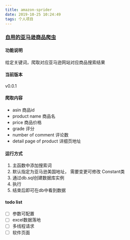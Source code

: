 ```yaml
---
title: amazon-sprider
date: 2019-10-25 10:24:49
tags: 个人项目
---
```


###  [自用的亚马逊商品爬虫](https://github.com/tuean/spider-amazon)
#### 功能说明
给定关键词，爬取对应亚马逊网站对应商品搜索结果

#### 当前版本
v0.0.1

#### 爬取内容
* asin 商品id
* product name 商品名
* price 商品价格
* grade 评分
* number of comment 评论数
* detail page of product 详细页地址

#### 运行方式
1. 主函数中添加搜索词
2. 默认指定为亚马逊美国地址， 需要变更可修改 Constant类
3. 通过db.sql创建数据库实例
4. 执行
5. 结束后即可在db中看到数据

#### todo list
- [ ] 参数可配置
- [ ] excel数据落地
- [ ] 多线程请求
- [ ] 软件页面
